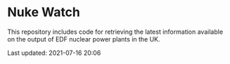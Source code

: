 # Nuke Watch

This repository includes code for retrieving the latest information available on the output of EDF nuclear power plants in the UK.

Last updated: 2021-07-16 20:06